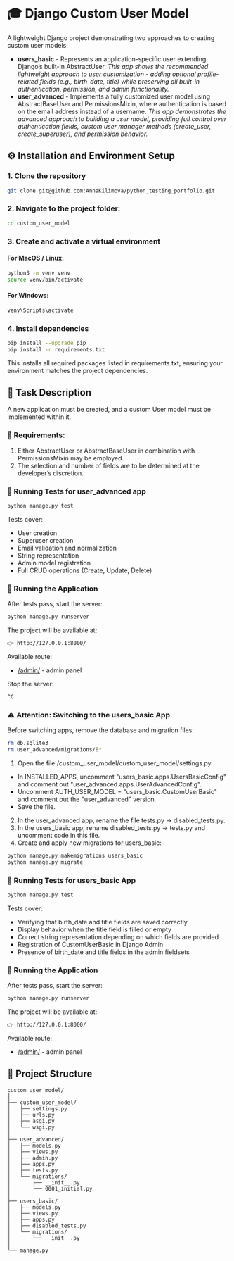 # 🎓 Django Custom User Model
A lightweight Django project demonstrating two approaches to creating custom user models:

- **users_basic** - Represents an application-specific user extending Django’s built-in AbstractUser.
  *This app shows the recommended lightweight approach to user customization - adding optional profile-related fields (e.g., birth_date, title) while preserving all built-in authentication, permission, and admin functionality.*
- **user_advanced** - Implements a fully customized user model using AbstractBaseUser and PermissionsMixin, where authentication is based on the email address instead of a username.
  *This app demonstrates the advanced approach to building a user model, providing full control over authentication fields, custom user manager methods (create_user, create_superuser), and permission behavior.*


## ⚙️ Installation and Environment Setup
### 1. Clone the repository
```bash
git clone git@github.com:AnnaKilimova/python_testing_portfolio.git
```
### 2. Navigate to the project folder:
```bash
cd custom_user_model
```
### 3. Create and activate a virtual environment
#### For MacOS / Linux:
```bash
python3 -m venv venv
source venv/bin/activate    
```  
#### For Windows:
```bash
venv\Scripts\activate    
```
### 4. Install dependencies
```bash
pip install --upgrade pip
pip install -r requirements.txt    
```
This installs all required packages listed in requirements.txt, ensuring your environment matches the project dependencies.
## 🧩 Task Description
A new application must be created, and a custom User model must be implemented within it.
### 📝 Requirements:
1. Either AbstractUser or AbstractBaseUser in combination with PermissionsMixin may be employed.
2. The selection and number of fields are to be determined at the developer’s discretion.
### 🧪 Running Tests for user_advanced app
```bash
python manage.py test
```
Tests cover:
- User creation
- Superuser creation
- Email validation and normalization
- String representation
- Admin model registration
- Full CRUD operations (Create, Update, Delete)
### 🚀 Running the Application
After tests pass, start the server:
```bash
python manage.py runserver
```
The project will be available at:
```bash
👉 http://127.0.0.1:8000/
```
Available route:
- [/admin/](http://127.0.0.1:8000/admin/) - admin panel

Stop the server:
```bash
^C
```
### **⚠ Attention:** Switching to the users_basic App.
Before switching apps, remove the database and migration files:
```bash
rm db.sqlite3
rm user_advanced/migrations/0*
```
1. Open the file /custom_user_model/custom_user_model/settings.py
- In INSTALLED_APPS, uncomment "users_basic.apps.UsersBasicConfig"
and comment out "user_advanced.apps.UserAdvancedConfig".
- Uncomment AUTH_USER_MODEL = "users_basic.CustomUserBasic"
and comment out the "user_advanced" version.
- Save the file.
2. In the user_advanced app, rename the file tests.py → disabled_tests.py. 
3. In the users_basic app, rename disabled_tests.py → tests.py and uncomment code in this file.
4. Create and apply new migrations for users_basic:
```bash
python manage.py makemigrations users_basic
python manage.py migrate
```
### 🧪 Running Tests for users_basic App
```bash
python manage.py test
```
Tests cover:
- Verifying that birth_date and title fields are saved correctly
- Display behavior when the title field is filled or empty
- Correct string representation depending on which fields are provided
- Registration of CustomUserBasic in Django Admin
- Presence of birth_date and title fields in the admin fieldsets

### 🚀 Running the Application
After tests pass, start the server:
```bash
python manage.py runserver
```
The project will be available at:
```bash
👉 http://127.0.0.1:8000/
```
Available route:
- [/admin/](http://127.0.0.1:8000/admin/) - admin panel
## 🧱 Project Structure
```
custom_user_model/
│
├── custom_user_model/
│   ├── settings.py
│   ├── urls.py
│   ├── asgi.py
│   └── wsgi.py
│
├── user_advanced/
│   ├── models.py
│   ├── views.py
│   ├── admin.py
│   ├── apps.py
│   ├── tests.py
│   └── migrations/
│       ├── __init__.py
│       └── 0001_initial.py
│
├── users_basic/
│   ├── models.py
│   ├── views.py
│   ├── apps.py
│   ├── disabled_tests.py
│   └── migrations/
│       └── __init__.py
│
└── manage.py
```

